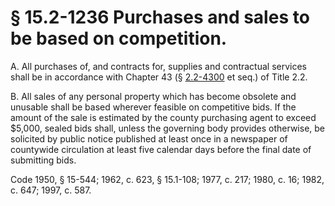 # § 15.2-1236 Purchases and sales to be based on competition.

<p>A. All purchases of, and contracts for, supplies and contractual services shall be in accordance with Chapter 43 (§ <a href='http://law.lis.virginia.gov/vacode/2.2-4300/'>2.2-4300</a> et seq.) of Title 2.2.</p><p>B. All sales of any personal property which has become obsolete and unusable shall be based wherever feasible on competitive bids. If the amount of the sale is estimated by the county purchasing agent to exceed $5,000, sealed bids shall, unless the governing body provides otherwise, be solicited by public notice published at least once in a newspaper of countywide circulation at least five calendar days before the final date of submitting bids.</p><p>Code 1950, § 15-544; 1962, c. 623, § 15.1-108; 1977, c. 217; 1980, c. 16; 1982, c. 647; 1997, c. 587.</p>